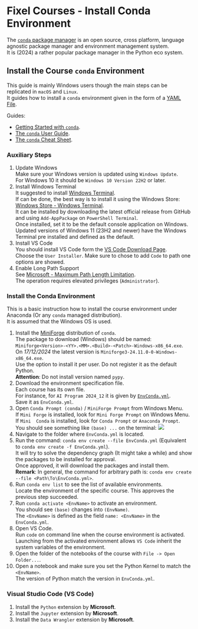# Fixel Courses - Install Conda Environment

The [`conda` package manager](https://en.wikipedia.org/wiki/Conda_(package_manager)) is an open source, cross platform, language agnostic package manager and environment management system.  
It is (2024) a rather popular package manager in the Python eco system.

## Install the Course `conda` Environment

This guide is mainly Windows users though the main steps can be replicated in `macOS` and `Linux`.  
It guides how to install a `conda` environment given in the form of a [YAML File](https://en.wikipedia.org/wiki/YAML).

Guides:

 - [Getting Started with `conda`](https://docs.conda.io/projects/conda/en/latest/user-guide/getting-started.html).
 - [The `conda` User Guide](https://docs.conda.io/projects/conda/en/latest/user-guide/index.html).
 - [The `conda` Cheat Sheet](https://docs.conda.io/projects/conda/en/latest/user-guide/cheatsheet.html).

### Auxiliary Steps

1. Update Windows  
   Make sure your Windows version is updated using `Windows Update`.   
   For Windows 10 it should be `Windows 10 Version 22H2` or later.
2. Install Windows Terminal  
   It suggested to install [Windows Terminal](https://github.com/microsoft/terminal).  
   If can be done, the best way is to install it using the Windows Store: [Windows Store - Windows Terminal](https://apps.microsoft.com/detail/9N0DX20HK701).  
   It can be installed by downloading the latest official release from GitHub and using `Add-AppPackage` on `PowerShell Terminal`.  
   Once installed, set it to be the default console application on Windows.  
   Updated versions of Windows 11 (23H2 and newer) have the Windows Terminal pre installed and defined as the default.  
3. Install VS Code  
   You should install VS Code form the [VS Code Download Page](https://code.visualstudio.com/download).  
   Choose the `User Installer`. Make sure to chose to add `Code` to path one options are showed.
4. Enable Long Path Support  
   See [Microsoft - Maximum Path Length Limitation](https://learn.microsoft.com/en-us/windows/win32/fileio/maximum-file-path-limitation).  
   The operation requires elevated privileges (`Administrator`).
   
### Install the Conda Environment

This is a basic instruction how to install the course environment under Anaconda (Or any `conda` managed distribution).  
It is assumed that the Windows OS is used.

1. Install the [MiniForge](https://github.com/conda-forge/miniforge/releases/latest) distribution of `conda`.  
   The package to download (Windows) should be named: `Miniforge<Version>-<YY>.<MM>.<Build>-<Patch>-Windows-x86_64.exe`.   
   On _17/12/2024_ the latest version is `Miniforge3-24.11.0-0-Windows-x86_64.exe`.   
   Use the option to install it per user. Do not register it as the default Python.  
   **Attention**: Do not install version named `pypy`.
2. Download the environment specification file.  
   Each course has its own file.  
   For instance, for `AI Program 2024_12` it is given by [`EnvConda.yml`](https://github.com/FixelAlgorithmsTeam/FixelCourses/blob/master/AIProgram/2024_12/EnvConda.yml).  
   Save it as `EnvConda.yml`.
3. Open `Conda Prompt (conda)` / `MiniForge Prompt` from Windows Menu.    
   If `Mini Forge` is installed, look for `Mini Forge Prompt` on Windows Menu.  
   If `Mini  Conda` is installed, look for `Conda Prompt` or `Anaconda Prompt`.  
   You should see something like `(base) ...` on the terminal:
![](https://i.imgur.com/AGDV0WF.png)
4. Navigate to the folder where `EnvConda.yml` is located.
5. Run the command: `conda env create --file EnvConda.yml` (Equivalent to `conda env create -f EnvConda.yml`).  
   It will try to solve the dependency graph (It might take a while) and show the packages to be installed for approval.  
   Once approved, it will download the packages and install them.  
   **Remark**: In general, the command for arbitrary path is: `conda env create --file <Path\To\EnvConda.yml>`.  
6. Run `conda env list` to see the list of available environments.  
   Locate the environment of the specific course. This approves the previous step succeeded.
6. Run `conda activate <EnvName>` to activate an environment.  
   You should see `(base)` changes into `(EnvName)`.  
   The `<EnvName>` is defined as the field `name: <EnvName>` in the `EnvConda.yml`.
7. Open VS Code.  
   Run `code` on command line when the course environment is activated.  
   Launching from the activated environment allows `VS Code` inherit the system variables of the environment.
8. Open the folder of the notebooks of the course with `File -> Open Folder...`.
9. Open a notebook and make sure you set the Python Kernel to match the `<EnvName>`.  
   The version of Python match the version in `EnvConda.yml`.

### Visual Studio Code (VS Code)

 1. Install the `Python` extension by **Microsoft**.
 2. Install the `Jupyter` extension by **Microsoft**.
 2. Install the `Data Wrangler` extension by **Microsoft**.


